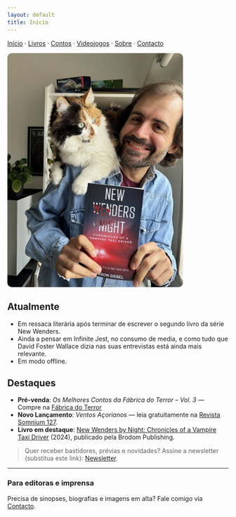 ```yaml
---
layout: default
title: Início
---
```

<!-- Substitua os textos abaixo pelo seu conteúdo. -->
[Início](index.md) · [Livros](livros.md) · [Contos](contos.md) · [Videojogos](videojogos.md) · [Sobre](sobre.md) · [Contacto](contacto.md)

<img src="/assets/img/booksaga.jpg"
     style="width:400px; height:auto; border-radius:10px;">
     
## Atualmente
- Em ressaca literária após terminar de escrever o segundo livro da série New Wenders.
- Ainda a pensar em Infinite Jest, no consumo de media, e como tudo que David Foster Wallace dizia nas suas entrevistas está ainda mais relevante.
- Em modo offline.

## Destaques
- **Pré-venda**: *Os Melhores Contos da Fábrica do Terror – Vol. 3* — Compre na [Fábrica do Terror](https://www.fabrica-do-terror.com/product/oa-melhores-contos-da-fabrica-do-terror-vol-iii/)
- **Novo Lançamento**: *Ventos Açorianos* — leia gratuitamente na [Revista Somnium 127](https://somnium.clfc.com.br/wp-content/uploads/edicoes/Somnium127.pdf).
- **Livro em destaque**: [New Wenders by Night: Chronicles of a Vampire Taxi Driver](https://www.amazon.com/New-Wenders-Night-Chronicles-Vampire-ebook/dp/B0DJKZDL8Y) (2024), publicado pela Brodom Publishing.

> Quer receber bastidores, prévias e novidades? Assine a newsletter (substitua este link): [Newsletter](#).

---
### Para editoras e imprensa
Precisa de sinopses, biografias e imagens em alta? Fale comigo via [Contacto](contacto.md).
